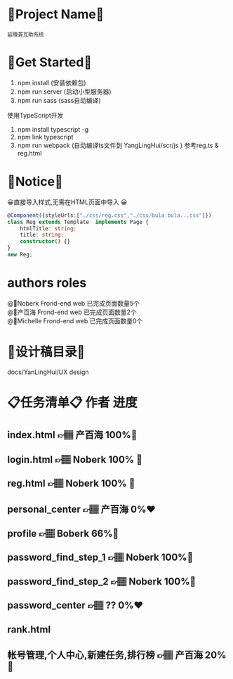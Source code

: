 # 💎Project Name💎
    延陵荟互助系统

# 💎Get Started💎
1) npm install (安装依赖包)
2) npm run server (启动小型服务器)
3) npm run sass  (sass自动编译)

使用TypeScript开发
1) npm install typescript -g 
2) npm link typescript
3) npm run webpack (自动编译ts文件到  YangLingHui/scr/js ) 参考reg.ts & reg.html


# 💎Notice💎

😀直接导入样式,无需在HTML页面中导入 😀
```typescript
@Component({styleUrls:["./css/reg.css","./css/bula bula...css"]})
class Reg extends Template  implements Page {
    htmlTitle: string;
    title: string;
    constructor() {}
}
new Reg;
```

 



# authors                  roles
@🍍Noberk         Frond-end web   已完成页面数量5个<Br/>
@🥇产百海          Frond-end web     已完成页面数量2个<Br/>
@🏅Michelle       Frond-end web     已完成页面数量0个
                                                                    
# 💎设计稿目录💎
docs/YanLingHui/UX design

# 📋任务清单📋                            作者                                        进度
## index.html                              👉🏽  产百海           100%💚
## login.html                               👉🏽  Noberk        100% 💚 
## reg.html                                   👉🏽  Noberk         100% 💚        
## personal_center                        👉🏽  产百海            0%❤️
## profile                                       👉🏽  Boberk           66%💛️ 
## password_find_step_1             👉🏽  Noberk           100%💚   
## password_find_step_2            👉🏽  Noberk            100%💚
## password_center                     👉🏽  ??                     0%❤️
## rank.html         

## 帐号管理,个人中心,新建任务,排行榜  👉🏽  产百海   20%💛️ 


